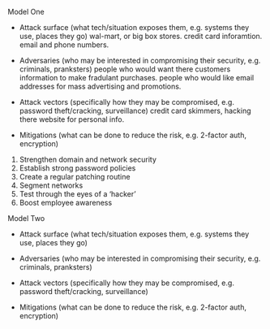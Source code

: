 Model One

- Attack surface (what tech/situation exposes them, e.g. systems they use, places they go)
wal-mart, or big box stores. credit card inforamtion. email and phone numbers.

- Adversaries (who may be interested in compromising their security, e.g. criminals, pranksters)
people who would want there customers information to make fradulant purchases. people who would like email addresses for mass advertising and promotions.

- Attack vectors (specifically how they may be compromised, e.g. password theft/cracking, surveillance)
credit card skimmers, hacking there website for personal info.

- Mitigations (what can be done to reduce the risk, e.g. 2-factor auth, encryption)
1.  Strengthen domain and network security
2. Establish strong password policies
3. Create a regular patching routine
4. Segment networks
5.  Test through the eyes of a ‘hacker’
6. Boost employee awareness



Model Two

- Attack surface (what tech/situation exposes them, e.g. systems they use, places they go)

- Adversaries (who may be interested in compromising their security, e.g. criminals, pranksters)

- Attack vectors (specifically how they may be compromised, e.g. password theft/cracking, surveillance)

- Mitigations (what can be done to reduce the risk, e.g. 2-factor auth, encryption)
